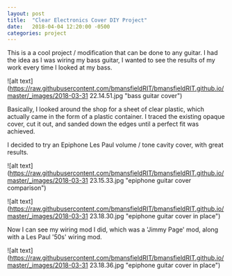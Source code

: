 ```yaml
---
layout: post
title:  "Clear Electronics Cover DIY Project"
date:   2018-04-04 12:20:00 -0500
categories: project
---
```


This is a a cool project / modification that can be done to any guitar. I had the idea as I was wiring my bass guitar, I wanted to see the results of my work every time I looked at my bass.

![alt text](https://raw.githubusercontent.com/bmansfieldRIT/bmansfieldRIT.github.io/master/_images/2018-03-31 22.14.51.jpg "bass guitar cover")

Basically, I looked around the shop for a sheet of clear plastic, which actually came in the form of a plastic container. I traced the existing opaque cover, cut it out, and sanded down the edges until a perfect fit was achieved.

I decided to try an Epiphone Les Paul volume / tone cavity cover, with great results.

![alt text](https://raw.githubusercontent.com/bmansfieldRIT/bmansfieldRIT.github.io/master/_images/2018-03-31 23.15.33.jpg "epiphone guitar cover comparison")

![alt text](https://raw.githubusercontent.com/bmansfieldRIT/bmansfieldRIT.github.io/master/_images/2018-03-31 23.18.30.jpg "epiphone guitar cover in place")

Now I can see my wiring mod I did, which was a 'Jimmy Page' mod, along with a Les Paul '50s' wiring mod.

![alt text](https://raw.githubusercontent.com/bmansfieldRIT/bmansfieldRIT.github.io/master/_images/2018-03-31 23.18.36.jpg "epiphone guitar cover in place")
